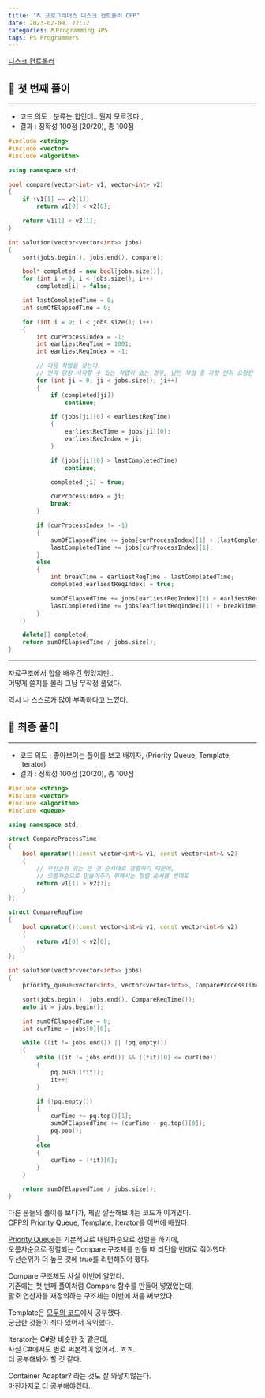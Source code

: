 ```yaml
---
title: "⛏️ 프로그래머스 디스크 컨트롤러 CPP"
date: 2023-02-09. 22:12
categories: ⛏️Programming 🕯️PS
tags: PS Programmers
---
```


[디스크 컨트롤러](https://school.programmers.co.kr/learn/courses/30/lessons/42627)

## 💎 첫 번째 풀이

---

- 코드 의도 : 분류는 힙인데.. 뭔지 모르겠다.,
- 결과 : 정확성 100점 (20/20), 총 100점

```cpp
#include <string>
#include <vector>
#include <algorithm>

using namespace std;

bool compare(vector<int> v1, vector<int> v2)
{
    if (v1[1] == v2[1])
        return v1[0] < v2[0];

    return v1[1] < v2[1];
}

int solution(vector<vector<int>> jobs)
{
    sort(jobs.begin(), jobs.end(), compare);

    bool* completed = new bool[jobs.size()];
    for (int i = 0; i < jobs.size(); i++)
        completed[i] = false;

    int lastCompletedTime = 0;
    int sumOfElapsedTime = 0;

    for (int i = 0; i < jobs.size(); i++)
    {
        int curProcessIndex = -1;
        int earliestReqTime = 1001;
        int earliestReqIndex = -1;

        // 다음 작업을 찾는다.
        // 만약 당장 시작할 수 있는 작업이 없는 경우, 남은 작업 중 가장 먼저 요청된 작업을 찾는다.
        for (int ji = 0; ji < jobs.size(); ji++)
        {
            if (completed[ji])
                continue;

            if (jobs[ji][0] < earliestReqTime)
            {
                earliestReqTime = jobs[ji][0];
                earliestReqIndex = ji;
            }

            if (jobs[ji][0] > lastCompletedTime)
                continue;

            completed[ji] = true;

            curProcessIndex = ji;
            break;
        }

        if (curProcessIndex != -1)
        {
            sumOfElapsedTime += jobs[curProcessIndex][1] + (lastCompletedTime - jobs[curProcessIndex][0]);
            lastCompletedTime += jobs[curProcessIndex][1];
        }
        else
        {
            int breakTime = earliestReqTime - lastCompletedTime;
            completed[earliestReqIndex] = true;

            sumOfElapsedTime += jobs[earliestReqIndex][1] + earliestReqTime - jobs[earliestReqIndex][0];
            lastCompletedTime += jobs[earliestReqIndex][1] + breakTime;
        }
    }

    delete[] completed;
    return sumOfElapsedTime / jobs.size();
}
```

---

자료구조에서 힙을 배우긴 했었지만..  
어떻게 쓸지를 몰라 그냥 무작정 풀었다.  

역시 나 스스로가 많이 부족하다고 느꼈다.  

## 💎 최종 풀이

---

- 코드 의도 : 좋아보이는 풀이를 보고 배끼자, (Priority Queue, Template, Iterator)
- 결과 : 정확성 100점 (20/20), 총 100점

```cpp
#include <string>
#include <vector>
#include <algorithm>
#include <queue>

using namespace std;

struct CompareProcessTime
{
    bool operator()(const vector<int>& v1, const vector<int>& v2)
    {
        // 우선순위 큐는 큰 것 순서대로 정렬하기 때문에,
        // 오름차순으로 만들어주기 위해서는 정렬 순서를 반대로
        return v1[1] > v2[1];
    }
};

struct CompareReqTime
{
    bool operator()(const vector<int>& v1, const vector<int>& v2)
    {
        return v1[0] < v2[0];
    }
};

int solution(vector<vector<int>> jobs)
{
    priority_queue<vector<int>, vector<vector<int>>, CompareProcessTime> pq;

    sort(jobs.begin(), jobs.end(), CompareReqTime());
    auto it = jobs.begin();

    int sumOfElapsedTime = 0;
    int curTime = jobs[0][0];

    while ((it != jobs.end()) || !pq.empty())
    {
        while ((it != jobs.end()) && ((*it)[0] <= curTime))
        {
            pq.push((*it));
            it++;
        }

        if (!pq.empty())
        {
            curTime += pq.top()[1];
            sumOfElapsedTime += (curTime - pq.top()[0]);
            pq.pop();
        }
        else
        {
            curTime = (*it)[0];
        }
    }

    return sumOfElapsedTime / jobs.size();
}
```

다른 분들의 풀이를 보다가, 제일 깔끔해보이는 코드가 이거였다.  
CPP의 Priority Queue, Template, Iterator를 이번에 배웠다.  

[Priority Queue](https://en.cppreference.com/w/cpp/container/priority_queue)는 기본적으로 내림차순으로 정렬을 하기에,  
오름차순으로 정렬되는 Compare 구조체를 만들 때 리턴을 반대로 줘야했다.  
우선순위가 더 높은 것에 true를 리턴해줘야 했다.  

Compare 구조체도 사실 이번에 알았다.  
기존에는 첫 번째 풀이처럼 Compare 함수를 만들어 넣었었는데,  
괄호 연산자를 재정의하는 구조체는 이번에 처음 써보았다.  

Template은 [모두의 코드](https://modoocode.com/219)에서 공부했다.  
궁금한 것들이 죄다 있어서 유익했다.  

Iterator는 C#랑 비슷한 것 같은데,  
사실 C#에서도 별로 써본적이 없어서.. ㅎㅎ..  
더 공부해봐야 할 것 같다.  

Container Adapter? 라는 것도 잘 와닿지않는다.  
마찬가지로 더 공부해야겠다..  
